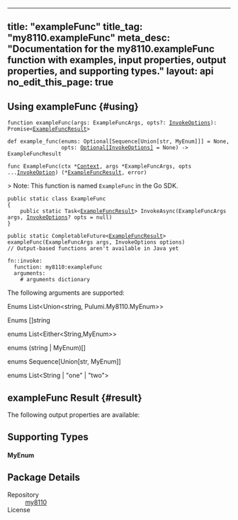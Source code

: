 
---
title: "exampleFunc"
title_tag: "my8110.exampleFunc"
meta_desc: "Documentation for the my8110.exampleFunc function with examples, input properties, output properties, and supporting types."
layout: api
no_edit_this_page: true
---



<!-- WARNING: this file was generated by test. -->
<!-- Do not edit by hand unless you're certain you know what you are doing! -->




## Using exampleFunc {#using}

<div>
<pulumi-chooser type="language" options="typescript,python,go,csharp,java,yaml"></pulumi-chooser>
</div>


<div>
<pulumi-choosable type="language" values="javascript,typescript">
<div class="highlight"
><pre class="chroma"><code class="language-typescript" data-lang="typescript"
><span class="k">function </span>exampleFunc<span class="p">(</span><span class="nx">args</span><span class="p">:</span> <span class="nx">ExampleFuncArgs</span><span class="p">,</span> <span class="nx">opts</span><span class="p">?:</span> <span class="nx"><a href="/docs/reference/pkg/nodejs/pulumi/pulumi/#InvokeOptions">InvokeOptions</a></span><span class="p">): Promise&lt;<span class="nx"><a href="#result">ExampleFuncResult</a></span>></span
></code></pre></div>
</pulumi-choosable>
</div>


<div>
<pulumi-choosable type="language" values="python">
<div class="highlight"><pre class="chroma"><code class="language-python" data-lang="python"
><span class="k">def </span>example_func<span class="p">(</span><span class="nx">enums</span><span class="p">:</span> <span class="nx">Optional[Sequence[Union[str, MyEnum]]]</span> = None<span class="p">,</span>
                 <span class="nx">opts</span><span class="p">:</span> <span class="nx"><a href="/docs/reference/pkg/python/pulumi/#pulumi.InvokeOptions">Optional[InvokeOptions]</a></span> = None<span class="p">) -&gt;</span> <span>ExampleFuncResult</span
></code></pre></div>
</pulumi-choosable>
</div>


<div>
<pulumi-choosable type="language" values="go">
<div class="highlight"><pre class="chroma"><code class="language-go" data-lang="go"
><span class="k">func </span>ExampleFunc<span class="p">(</span><span class="nx">ctx</span><span class="p"> *</span><span class="nx"><a href="https://pkg.go.dev/github.com/pulumi/pulumi/sdk/v3/go/pulumi?tab=doc#Context">Context</a></span><span class="p">,</span> <span class="nx">args</span><span class="p"> *</span><span class="nx">ExampleFuncArgs</span><span class="p">,</span> <span class="nx">opts</span><span class="p"> ...</span><span class="nx"><a href="https://pkg.go.dev/github.com/pulumi/pulumi/sdk/v3/go/pulumi?tab=doc#InvokeOption">InvokeOption</a></span><span class="p">) (*<span class="nx"><a href="#result">ExampleFuncResult</a></span>, error)</span
></code></pre></div>

&gt; Note: This function is named `ExampleFunc` in the Go SDK.

</pulumi-choosable>
</div>


<div>
<pulumi-choosable type="language" values="csharp">
<div class="highlight"><pre class="chroma"><code class="language-csharp" data-lang="csharp"><span class="k">public static class </span><span class="nx">ExampleFunc </span><span class="p">
{</span><span class="k">
    public static </span>Task&lt;<span class="nx"><a href="#result">ExampleFuncResult</a></span>> <span class="p">InvokeAsync(</span><span class="nx">ExampleFuncArgs</span><span class="p"> </span><span class="nx">args<span class="p">,</span> <span class="nx"><a href="/docs/reference/pkg/dotnet/Pulumi/Pulumi.InvokeOptions.html">InvokeOptions</a></span><span class="p">? </span><span class="nx">opts = null<span class="p">)</span><span class="p">
}</span></code></pre></div>
</pulumi-choosable>
</div>


<div>
<pulumi-choosable type="language" values="java">
<div class="highlight"><pre class="chroma"><code class="language-java" data-lang="java"><span class="k">public static CompletableFuture&lt;<span class="nx"><a href="#result">ExampleFuncResult</a></span>> </span>exampleFunc<span class="p">(</span><span class="nx">ExampleFuncArgs</span><span class="p"> </span><span class="nx">args<span class="p">,</span> <span class="nx">InvokeOptions</span><span class="p"> </span><span class="nx">options<span class="p">)</span>
<span class="c">// Output-based functions aren't available in Java yet</span>
</code></pre></div>
</pulumi-choosable>
</div>


<div>
<pulumi-choosable type="language" values="yaml">
<div class="highlight"><pre class="chroma"><code class="language-yaml" data-lang="yaml"><span class="k">fn::invoke:</span>
<span class="k">&nbsp;&nbsp;function:</span> my8110:exampleFunc
<span class="k">&nbsp;&nbsp;arguments:</span>
<span class="c">&nbsp;&nbsp;&nbsp;&nbsp;# arguments dictionary</span></code></pre></div>
</pulumi-choosable>
</div>



The following arguments are supported:


<div>
<pulumi-choosable type="language" values="csharp">
<dl class="resources-properties"><dt class="property-optional"
            title="Optional">
        <span id="enums_csharp">
<a data-swiftype-name="resource-property" data-swiftype-type="text" href="#enums_csharp" style="color: inherit; text-decoration: inherit;">Enums</a>
</span>
        <span class="property-indicator"></span>
        <span class="property-type">List&lt;Union&lt;string, Pulumi.<wbr>My8110.<wbr>My<wbr>Enum&gt;&gt;</span>
    </dt>
    <dd></dd></dl>
</pulumi-choosable>
</div>

<div>
<pulumi-choosable type="language" values="go">
<dl class="resources-properties"><dt class="property-optional"
            title="Optional">
        <span id="enums_go">
<a data-swiftype-name="resource-property" data-swiftype-type="text" href="#enums_go" style="color: inherit; text-decoration: inherit;">Enums</a>
</span>
        <span class="property-indicator"></span>
        <span class="property-type">[]string</span>
    </dt>
    <dd></dd></dl>
</pulumi-choosable>
</div>

<div>
<pulumi-choosable type="language" values="java">
<dl class="resources-properties"><dt class="property-optional"
            title="Optional">
        <span id="enums_java">
<a data-swiftype-name="resource-property" data-swiftype-type="text" href="#enums_java" style="color: inherit; text-decoration: inherit;">enums</a>
</span>
        <span class="property-indicator"></span>
        <span class="property-type">List&lt;Either&lt;String,My<wbr>Enum&gt;&gt;</span>
    </dt>
    <dd></dd></dl>
</pulumi-choosable>
</div>

<div>
<pulumi-choosable type="language" values="javascript,typescript">
<dl class="resources-properties"><dt class="property-optional"
            title="Optional">
        <span id="enums_nodejs">
<a data-swiftype-name="resource-property" data-swiftype-type="text" href="#enums_nodejs" style="color: inherit; text-decoration: inherit;">enums</a>
</span>
        <span class="property-indicator"></span>
        <span class="property-type">(string | My<wbr>Enum)[]</span>
    </dt>
    <dd></dd></dl>
</pulumi-choosable>
</div>

<div>
<pulumi-choosable type="language" values="python">
<dl class="resources-properties"><dt class="property-optional"
            title="Optional">
        <span id="enums_python">
<a data-swiftype-name="resource-property" data-swiftype-type="text" href="#enums_python" style="color: inherit; text-decoration: inherit;">enums</a>
</span>
        <span class="property-indicator"></span>
        <span class="property-type">Sequence[Union[str, My<wbr>Enum]]</span>
    </dt>
    <dd></dd></dl>
</pulumi-choosable>
</div>

<div>
<pulumi-choosable type="language" values="yaml">
<dl class="resources-properties"><dt class="property-optional"
            title="Optional">
        <span id="enums_yaml">
<a data-swiftype-name="resource-property" data-swiftype-type="text" href="#enums_yaml" style="color: inherit; text-decoration: inherit;">enums</a>
</span>
        <span class="property-indicator"></span>
        <span class="property-type">List&lt;String | &#34;one&#34; | &#34;two&#34;&gt;</span>
    </dt>
    <dd></dd></dl>
</pulumi-choosable>
</div>




## exampleFunc Result {#result}

The following output properties are available:






## Supporting Types


<h4 id="myenum">My<wbr>Enum</h4>







<h2 id="package-details">Package Details</h2>
<dl class="package-details">
	<dt>Repository</dt>
	<dd><a href="">my8110 </a></dd>
	<dt>License</dt>
	<dd></dd>
</dl>

